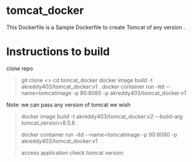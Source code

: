 # tomcat_docker

This Dockerfile is a Sample Dockerfile to create Tomcat of any version . 

Instructions to build 
===================== 
clone repo
>git clone <>
>cd tomcat_docker
>docker image build -t akreddy403/tomcat_docker:v1 .
>docker container run -itd --name=tomcatimage -p 90:8080 -p akreddy403/tomcat_docker:v1

Note: we can pass any version of tomcat we wish 

>docker image build -t akreddy403/tomcat_docker:v2 --build-arg tomcat_version=8.5.8 .
>
>docker container run -itd --name=tomcatimage -p 90:8080 -p akreddy403/tomcat_docker:v1
>
>access application check tomcat version
